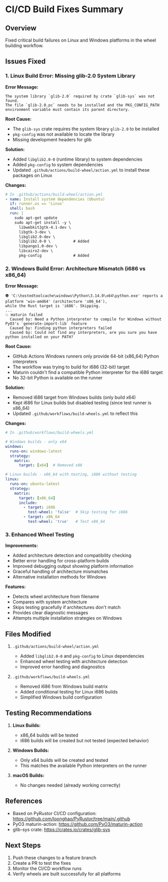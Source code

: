 # CI/CD Build Fixes Summary

## Overview
Fixed critical build failures on Linux and Windows platforms in the wheel building workflow.

## Issues Fixed

### 1. Linux Build Error: Missing glib-2.0 System Library

**Error Message:**
```
The system library `glib-2.0` required by crate `glib-sys` was not found.
The file `glib-2.0.pc` needs to be installed and the PKG_CONFIG_PATH environment variable must contain its parent directory.
```

**Root Cause:**
- The `glib-sys` crate requires the system library `glib-2.0` to be installed
- `pkg-config` was not available to locate the library
- Missing development headers for glib

**Solution:**
- Added `libglib2.0-0` (runtime library) to system dependencies
- Added `pkg-config` to system dependencies
- Updated `.github/actions/build-wheel/action.yml` to install these packages on Linux

**Changes:**
```yaml
# In .github/actions/build-wheel/action.yml
- name: Install system dependencies (Ubuntu)
  if: runner.os == 'Linux'
  shell: bash
  run: |
    sudo apt-get update
    sudo apt-get install -y \
      libwebkit2gtk-4.1-dev \
      libgtk-3-dev \
      libglib2.0-dev \
      libglib2.0-0 \          # Added
      libpango1.0-dev \
      libcairo2-dev \
      pkg-config              # Added
```

### 2. Windows Build Error: Architecture Mismatch (i686 vs x86_64)

**Error Message:**
```
👽 'C:\hostedtoolcache\windows\Python\3.14.0\x64\python.exe' reports a platform 'win-amd64' (architecture 'x86_64'), 
while the Rust target is 'i686'. Skipping.
...
💥 maturin failed
  Caused by: Need a Python interpreter to compile for Windows without PyO3's `generate-import-lib` feature
  Caused by: Finding python interpreters failed
  Caused by: Could not find any interpreters, are you sure you have python installed on your PATH?
```

**Root Cause:**
- GitHub Actions Windows runners only provide 64-bit (x86_64) Python interpreters
- The workflow was trying to build for i686 (32-bit) target
- Maturin couldn't find a compatible Python interpreter for the i686 target
- No 32-bit Python is available on the runner

**Solution:**
- Removed i686 target from Windows builds (only build x64)
- Kept i686 for Linux builds but disabled testing (since test runner is x86_64)
- Updated `.github/workflows/build-wheels.yml` to reflect this

**Changes:**
```yaml
# In .github/workflows/build-wheels.yml

# Windows builds - only x64
windows:
  runs-on: windows-latest
  strategy:
    matrix:
      target: [x64]  # Removed x86

# Linux builds - x86_64 with testing, i686 without testing
linux:
  runs-on: ubuntu-latest
  strategy:
    matrix:
      target: [x86_64]
      include:
        - target: i686
          test-wheel: 'false'  # Skip testing for i686
        - target: x86_64
          test-wheel: 'true'   # Test x86_64
```

### 3. Enhanced Wheel Testing

**Improvements:**
- Added architecture detection and compatibility checking
- Better error handling for cross-platform builds
- Improved debugging output showing platform information
- Graceful handling of architecture mismatches
- Alternative installation methods for Windows

**Features:**
- Detects wheel architecture from filename
- Compares with system architecture
- Skips testing gracefully if architectures don't match
- Provides clear diagnostic messages
- Attempts multiple installation strategies on Windows

## Files Modified

1. `.github/actions/build-wheel/action.yml`
   - Added `libglib2.0-0` and `pkg-config` to Linux dependencies
   - Enhanced wheel testing with architecture detection
   - Improved error handling and diagnostics

2. `.github/workflows/build-wheels.yml`
   - Removed i686 from Windows build matrix
   - Added conditional testing for Linux i686 builds
   - Simplified Windows build configuration

## Testing Recommendations

1. **Linux Builds:**
   - x86_64 builds will be tested
   - i686 builds will be created but not tested (expected behavior)

2. **Windows Builds:**
   - Only x64 builds will be created and tested
   - This matches the available Python interpreters on the runner

3. **macOS Builds:**
   - No changes needed (already working correctly)

## References

- Based on PyRustor CI/CD configuration: https://github.com/loonghao/PyRustor/tree/main/.github
- PyO3 maturin-action: https://github.com/PyO3/maturin-action
- glib-sys crate: https://crates.io/crates/glib-sys

## Next Steps

1. Push these changes to a feature branch
2. Create a PR to test the fixes
3. Monitor the CI/CD workflow runs
4. Verify wheels are built successfully for all platforms

